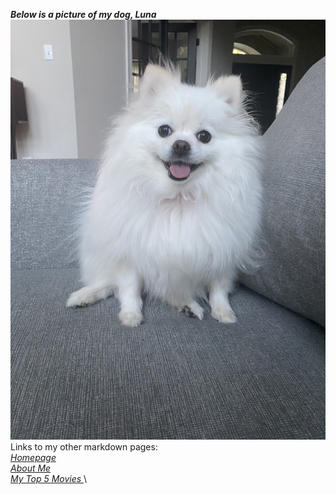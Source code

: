 ***Below is a picture of my dog, Luna***
\
![Dog](thumbnail_Image.jpg)
\
Links to my other markdown pages:
\
[<em> Homepage </em>](README.md)\
[<em>About Me </em>](AboutMe.md)\
[<em>My Top 5 Movies </em>](List.md)\

